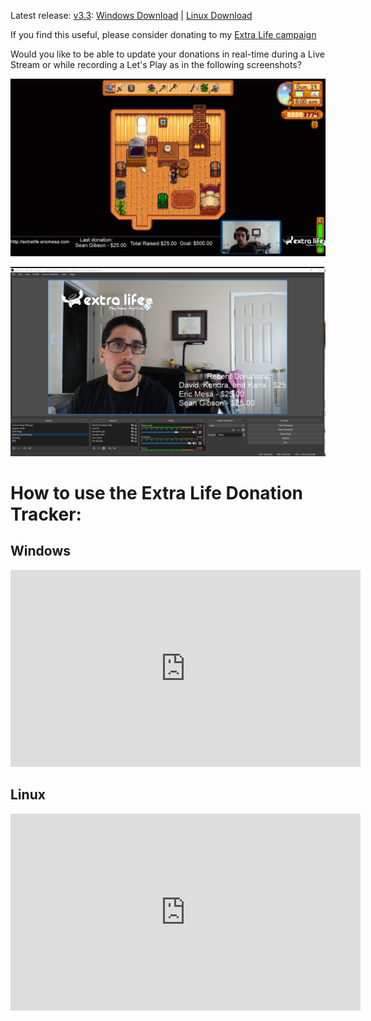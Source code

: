 Latest release: [v3.3](https://github.com/djotaku/ELDonationTracker/releases/tag/v3.3): 
[Windows Download](https://github.com/djotaku/ELDonationTracker/releases/download/v3.3/Extra.Life.Donation.Tracker.for.Windows.v3.3.zip) |
[Linux Download](https://github.com/djotaku/ELDonationTracker/releases/download/v3.3/Extra.Life.Donation.Tracker.for.Linux.v3.3.tar.gz)

If you find this useful, please consider donating to my [Extra Life campaign](http://extralife.ericmesa.com) 

Would you like to be able to update your donations in real-time during a Live Stream or while recording a Let's Play as in the following screenshots?

![Updates while in-game](https://github.com/djotaku/ELDonationTracker/raw/devel/screenshots/IngameUpdates.png)

![Updates while the webcam is the main focus](https://github.com/djotaku/ELDonationTracker/raw/devel/screenshots/RecentDonations.png)

# How to use the Extra Life Donation Tracker:

## Windows

<iframe width="560" height="315" src="https://www.youtube.com/embed/yPL3hDivwPE" frameborder="0" allow="accelerometer; autoplay; encrypted-media; gyroscope; picture-in-picture" allowfullscreen></iframe>

## Linux

<iframe width="560" height="315" src="https://www.youtube.com/embed/ruS6GUZiceQ" frameborder="0" allow="accelerometer; autoplay; encrypted-media; gyroscope; picture-in-picture" allowfullscreen></iframe>
